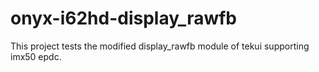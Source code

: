 # onyx-i62hd-display_rawfb
This project tests the modified display_rawfb module of tekui supporting imx50 epdc.
